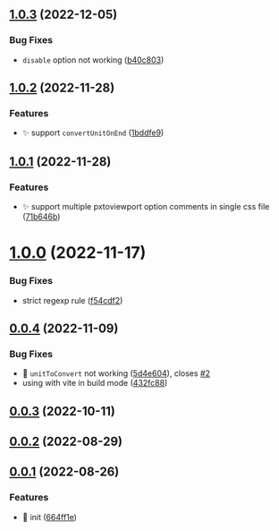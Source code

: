 ## [1.0.3](https://github.com/hemengke1997/postcss-pxtoviewport/compare/v1.0.2...v1.0.3) (2022-12-05)


### Bug Fixes

* `disable` option not working ([b40c803](https://github.com/hemengke1997/postcss-pxtoviewport/commit/b40c803f2790077d3d96d13c6322777122b34638))



## [1.0.2](https://github.com/hemengke1997/postcss-pxtoviewport/compare/v1.0.1...v1.0.2) (2022-11-28)


### Features

* ✨ support `convertUnitOnEnd` ([1bddfe9](https://github.com/hemengke1997/postcss-pxtoviewport/commit/1bddfe98b8ee14f888e08dad8543ab7d8950ea10))



## [1.0.1](https://github.com/hemengke1997/postcss-pxtoviewport/compare/v1.0.0...v1.0.1) (2022-11-28)


### Features

* ✨ support multiple pxtoviewport option comments in single css file ([71b646b](https://github.com/hemengke1997/postcss-pxtoviewport/commit/71b646bdfc9310ca8ced74047cf68f305bb19763))



# [1.0.0](https://github.com/hemengke1997/postcss-pxtoviewport/compare/v0.0.4...v1.0.0) (2022-11-17)


### Bug Fixes

* strict regexp rule ([f54cdf2](https://github.com/hemengke1997/postcss-pxtoviewport/commit/f54cdf2379e5f785bd73a997b9778250cece23c2))



## [0.0.4](https://github.com/hemengke1997/postcss-pxtoviewport/compare/v0.0.3...v0.0.4) (2022-11-09)


### Bug Fixes

* 🐛 `unitToConvert` not working ([5d4e604](https://github.com/hemengke1997/postcss-pxtoviewport/commit/5d4e60417d6c0c159f1b11d272ba4e340a55cfa7)), closes [#2](https://github.com/hemengke1997/postcss-pxtoviewport/issues/2)
* using with vite in build mode ([432fc88](https://github.com/hemengke1997/postcss-pxtoviewport/commit/432fc88368919cacb5befdc6bc93b1d6cfcf4002))



## [0.0.3](https://github.com/hemengke1997/postcss-pxtoviewport/compare/v0.0.2...v0.0.3) (2022-10-11)



## [0.0.2](https://github.com/hemengke1997/postcss-pxtoviewport/compare/v0.0.1...v0.0.2) (2022-08-29)



## [0.0.1](https://github.com/hemengke1997/postcss-pxtoviewport/compare/664ff1e2845aa8e1d6663ee4637939e4d05ae5a4...v0.0.1) (2022-08-26)


### Features

* 🎉 init ([664ff1e](https://github.com/hemengke1997/postcss-pxtoviewport/commit/664ff1e2845aa8e1d6663ee4637939e4d05ae5a4))



